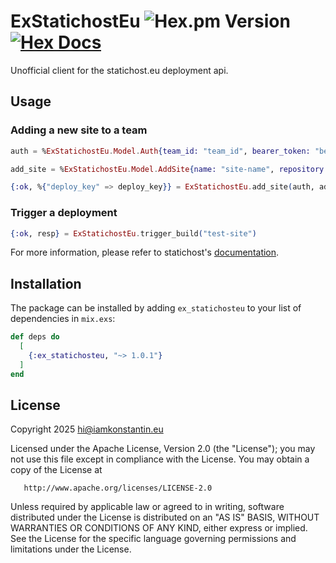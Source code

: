 # ExStatichostEu ![Hex.pm Version](https://img.shields.io/hexpm/v/ex_statichosteu) [![Hex Docs](https://img.shields.io/badge/docs-hexpm-blue.svg)](https://hexdocs.pm/ex_statichosteu/)

Unofficial client for the statichost.eu deployment api.

## Usage

### Adding a new site to a team

```elixir
auth = %ExStatichostEu.Model.Auth{team_id: "team_id", bearer_token: "bearer_token"}

add_site = %ExStatichostEu.Model.AddSite{name: "site-name", repository: "ssh://git@....git"}

{:ok, %{"deploy_key" => deploy_key}} = ExStatichostEu.add_site(auth, add_site)

```

### Trigger a deployment

```elixir
{:ok, resp} = ExStatichostEu.trigger_build("test-site")
```

For more information, please refer to statichost's [documentation](https://www.statichost.eu/docs/).

## Installation

The package can be installed by adding `ex_statichosteu` to your list of dependencies in `mix.exs`:

```elixir
def deps do
  [
    {:ex_statichosteu, "~> 1.0.1"}
  ]
end
```

## License

Copyright 2025 hi@iamkonstantin.eu

Licensed under the Apache License, Version 2.0 (the "License");
you may not use this file except in compliance with the License.
You may obtain a copy of the License at

       http://www.apache.org/licenses/LICENSE-2.0

Unless required by applicable law or agreed to in writing, software
distributed under the License is distributed on an "AS IS" BASIS,
WITHOUT WARRANTIES OR CONDITIONS OF ANY KIND, either express or implied.
See the License for the specific language governing permissions and
limitations under the License.
